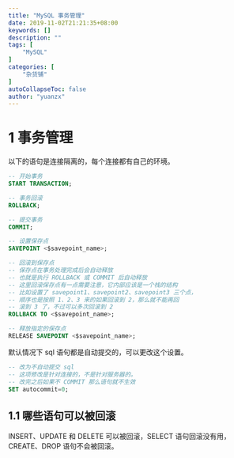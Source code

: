 ```yaml
---
title: "MySQL 事务管理"
date: 2019-11-02T21:21:35+08:00
keywords: []
description: ""
tags: [
    "MySQL"
]
categories: [
    "杂货铺"
]
autoCollapseToc: false
author: "yuanzx"
---
```


# 1 事务管理

以下的语句是连接隔离的，每个连接都有自己的环境。

```sql
-- 开始事务
START TRANSACTION;

-- 事务回滚
ROLLBACK;

-- 提交事务
COMMIT;

-- 设置保存点
SAVEPOINT <$savepoint_name>;

-- 回滚到保存点
-- 保存点在事务处理完成后会自动释放
-- 也就是执行 ROLLBACK 或 COMMIT 后自动释放
-- 这里回滚保存点有一点需要注意，它内部应该是一个栈的结构
-- 比如设置了 savepoint1、savepoint2、savepoint3 三个点，
-- 顺序也是按照 1、2、3 来的如果回滚到 2，那么就不能再回
-- 滚到 3 了，不过可以多次回滚到 2
ROLLBACK TO <$savepoint_name>;

-- 释放指定的保存点
RELEASE SAVEPOINT <$savepoint_name>;
```

默认情况下 sql 语句都是自动提交的，可以更改这个设置。

```sql
-- 改为不自动提交 sql
-- 这项修改是针对连接的，不是针对服务器的。
-- 改完之后如果不 COMMIT 那么语句就不生效
SET autocommit=0;
```

## 1.1 哪些语句可以被回滚

INSERT、UPDATE 和 DELETE 可以被回滚，SELECT 语句回滚没有用，CREATE、DROP 语句不会被回滚。

